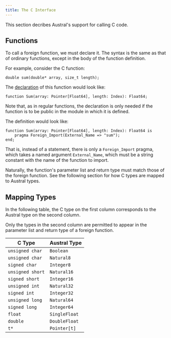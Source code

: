 ```yaml
---
title: The C Interface
---
```


This section decribes Austral's support for calling C code.

## Functions

To call a foreign function, we must declare it. The syntax is the same as that
of ordinary functions, except in the body of the function definition.

For example, consider the C function:

```
double sum(double* array, size_t length);
```

The [declaration](/spec/declarations#function-declaration) of this function
would look like:

```
function Sum(array: Pointer[Float64], length: Index): Float64;
```

Note that, as in regular functions, the declaration is only needed if the
function is to be public in the module in which it is defined.

The definition would look like:

```
function Sum(array: Pointer[Float64], length: Index): Float64 is
    pragma Foreign_Import(External_Name => "sum");
end;
```

That is, instead of a statement, there is only a `Foreign_Import` pragma, which
takes a named argument `External_Name`, which must be a string constant with the
name of the function to import.

Naturally, the function's parameter list and return type must match those of the
foreign function. See the following section for how C types are mapped to
Austral types.

## Mapping Types

In the following table, the C type on the first column corresponds to the
Austral type on the second column.

Only the types in the second column are permitted to appear in the parameter
list and return type of a foreign function.

C Type           | Austral Type
---------------- | ------------
`unsigned char`  | `Boolean`
`unsigned char`  | `Natural8`
`signed char`    | `Integer8`
`unsigned short` | `Natural16`
`signed short`   | `Integer16`
`unsigned int`   | `Natural32`
`signed int`     | `Integer32`
`unsigned long`  | `Natural64`
`signed long`    | `Integer64`
`float`          | `SingleFloat`
`double`         | `DoubleFloat`
`t*`             | `Pointer[t]`
